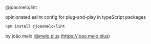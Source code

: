 @joaomelo/lint

opinionated eslint config for plug-and-play in typeScript packages
  
```bash
npm install @joaomelo/lint
```
  
by joão melo <j@melo.plus> (https://joao.melo.plus)